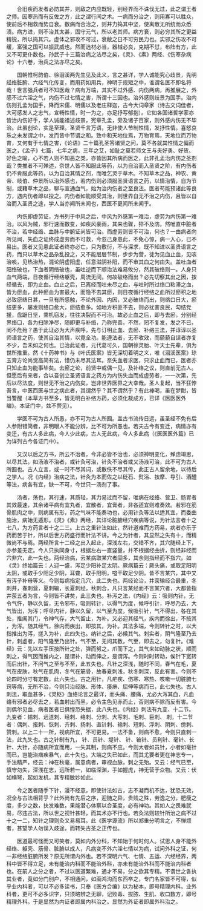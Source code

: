 <!-- { "loadSidebar": true } -->
　　合旧疾而发者必防其并，则敌之内应既轻，别经界而不诛伐无过，此之谓王者之师。因寒热而有反佐之方，此之谓行间之术。一病而分治之，则用寡可以胜众，使前后不相救而势自衰。数病而合治之，则并力捣其中坚，使离散无所统而众悉溃。病方进，则不治其太甚，固守元气，所以老其师。病方衰，则必穷其所之更益精锐，所以捣其穴。虚体之邪攻不可过，衰敝之日不可穷民力也。实邪之伤攻不可缓，富强之国可以振武威也。然而选材必当，器械必良，克期不愆，布阵有方，此又不可更仆数也。孙武子十三篇治病之法尽之矣，《灵》、《素》两经、《伤寒杂病论》十六卷，治兵之法亦尽之矣。

　　国朝惟柯韵伯、徐洄溪两先生见及此义，言之甚详，学人诚能究心歧景，先明经络脏腑、六经气化传变，而用药如用兵，神明于规矩之中，谁谓名医不即名将哉！世言强兵者可不知医哉？病有万端，其实不过外感、内伤两病，再推展之，外感不过六淫之气，内伤不过七情之害，所谓十三因也。治外感则歧景为国手。治内伤则孔孟为国手，降而宋儒、明儒以及老庄释迦，古今大词章家（诗古文词佳者，大可感发人之志气，宣畅性情，时一为之，亦足抒写郁抱）。它如各国诸哲学家亦皆治内伤好手，学人诚能祖述歧景，宪章孔孟，旁及诸子百家，则外感内伤无不毕治。此虽创论，实是至理。圣贤千言万语，无非使人节制性情，发抒性情。喜怒哀乐之未发谓之中，发而皆中节谓之和。致中和天地位焉，万物育焉，天地位而万物育，又何有于七情之害，《论语》二十篇孔圣答诸贤之问，莫不各就其性情之偏而医之，《孟子》七篇，七年之病，三年之艾，如耻之莫若师文王与夫好勇、好货、好色之喻，心不若人则不知恶之类，亦皆因其所病而医之，此非孔孟治内伤之圣剂哉？类推者不可殚述，奈世人皆不知服此等药，以为自治而入圣贤之阶，有内伤者仍不肯服此等药，以为自治其情之剂，而唯乞灵于草木。不知草木之品，神农、黄帝、岐伯、仲景所以治外感也，若内伤则必须服圣贤语言之药，以情治情，自为节制，或藉草木之品，聊与宣通血气，始为治内伤者之至良法。医者苟能预诸此等良方，遇内伤者即以投之。内伤者如能顺受其治，则世界自无不治之内伤，且皆以自治而入圣贤之途，学人当亦闻所未闻也，西医不更闻所未闻乎。

　　内伤即虚劳证，方书列于中风之后，中风为外感第一难治，虚劳为内伤第一难治。以风为贼，邪行速而数变，如疾风豪雨，其来也骤，猝不及防。然唯直中脏者不治，若中经络、血脉与中腑证尚皆可治。而虚劳则皆不可治，何也？一由病者向所见闻，失血之证终成虚劳而不可救，今忽己身患此，不免心惊，病一入心，已不易出。医者又见患此证者终亦必亡，只为敷衍，不与深求，既不知进以圣贤语言之药，而只以草木之品杂乱投之，又不能层层节制，步步为营，徒为见血止血，见咳治咳，见热治热，混论阴虚阳虚，任意滋阴补阳，而不审其血之何由失。盖吐血者阳络破也，下血者阴络破也，虽吐逆而下顺治法难易攸分，然其破络则一。人身只血气两端，日夜循行经络躯壳，周流无间，何故破络而出？必先切察其出之因，按经循去，即为止血。血止之后，已离经而吐未尽之血，与吐时所过络口粘滞之血，皆为瘀血，此种瘀血为害最大，而隐不去其瘀，则日夜循行经络之血所过瘀积之地必致瘀结日甚，一旦有所感触，不论外因、内因，又必破络而出，则络口日大，瘀结更多，屡发则络口愈大，瘀结愈多。如地方积匪不去，则必扰害良民，勾结党援，盘踞日坚，乘机窃发，往往决裂而不可治。故必止血之后，即与去瘀，分别经界络口，各为扫除净尽，随即更与补络，乃称完善。不然，罔不复发，发之不已，罔不危殆？愚于此证必为大声疾呼，先与订明止血、去瘀、补络三法，并谆谆以圣师语言之药，使其自治其情，以竟全功。能遵法者，无不收效，而藐藐自误者亦复不少，吾未如之何也。已治此证者，元代葛可久，国朝徐灵胎、叶天士先辈，俱为世所推重。然《十药神书》与《叶氏医案》皆无深切着明之义，唯《洄溪医案》琼玉膏方论尚觉高简有法，惜仍未尽其法耳。奈失血者求医，只求止血而已，医者亦只知止血为能事毕矣。去瘀之论，前贤中或偶一见，及补络之议，则直前无古人。但愿后有来者，合以吾创立圣贤语言之药方为内伤失血而成虚劳者，一一次第，先后以尽法度，则世无不治之内伤矣，岂非世界医界之大幸哉。圣人复起，当不狂悖吾言，中医西医与世之病此者，其谓然乎？其不谓然乎？有此棒喝，虽在梦酣，皆当警醒（本草方书至多，皆无明白补络方药，必须化裁成方，已详《医医医外编》。本证门中，兹不赘见）。

　　学医不可为古人所愚，亦不可为古人所囿。盖古书流传日远，虽圣经不免有后人参附错简者，非明眼人不能分辨，比不可为所愚也。若夫古今有变迁，病情亦有变迁，有古人多此病，今人少此病，古人无此病，今人多此病（《医医医外篇》已为详列古今各证门中）。

　　又汉以后之方书，所云不治者，今非必皆不治也，必须神明变化，殚虑竭思，以尽其法。如汤液不治者，或针灸可治，针灸不治者或又汤液可治，此不可为古人所囿也。古人立言，或一时不尽其词，或散佚不尽其传，此正古人留余地，以待后之学人。况《内经》治病之法，针灸为本而佐之以砭石、熨浴、按摩、导引、酒醴等法，病各有宜，缺一不可，今世只一汤剂了事。

　　汤者，荡也，其行速，其质轻，其力易过而不留，唯病在经络、营卫、肠胃者其效最速，其余诸平病有宜丸者，宜散者，宜膏者，非各适宜则难奏效。若邪在筋骨肌肉之中，则病属有形，药之气味不能奏功也，必用针灸等法以适其宜，而委曲施治，病始无遁形。《灵》《素》两经，其详论脏腑经穴疾病等说，为针法言者十之七八，为方药言者十之二三。上古之重针法如此，然针道难而方药易，病者亦乐于药而苦于针，所以后世方药盛行而针法不讲。今之为针者，其显然之失有十，而精微尚不与焉。两经所言十二经之出入起止，深浅左右，交错不齐，其穴随经上下，亦参差无定。今人只执同身寸，根据左右一直竖量，并不根据经曲折，则经非经而穴非穴，此一失也。两经治病，云某病取某穴者固多，其余则指经而不指穴。如《灵》终始篇云：人迎一盛，泻足少阳补足太阴。厥病篇云：厥头痛，或取足阳明太阴，或取手少阳足少阴，耳聋，取手阳明，嗌干取足少阴。皆不言某穴，其中又有泻子补母等义。今则每病指定几穴，此二失也。两经论治，井荥输经合最重，冬刺井，春刺营，夏刺输，长夏刺经，秋刺合，凡只言某经而不言某穴者，大都皆指井荥五者为言，今则皆不讲矣，此三失也。补泻之法，《内经》云：吸则内针，无令气忤，静以久留，无令邪布，吸则转针，以得气为度，候呼引针，呼尽乃去，大气皆出，为泻；呼尽内针，静以久留，以气至为度，候吸引针，气不得出，各在其处，推阖其门，令神气存，大气留止，为补。又必迎其经气，疾内而徐出，不按其 ，为泻。随其经气，徐内而疾出，即按其，为补。其法多端，今则转针之时，以大指推出为泻，搓入为补，此四失也。纳针之后，必候其气。刺实者，阴气隆至乃去针，刺虚者，阳气隆至乃出针。气不至，无问其数，气至，即去之，勿复针。《难经》云：先以左手压按所针之处，弹而努之，爪而下之，其气来如动脉之状，顺而刺之，得气因而推内之，是谓补，动而伸之，是谓泻。今则时时转动，俟针下宽转而后出针，不问气之至与不至，此五失也。凡针之深浅，随时不同，春气在毛，夏气在皮肤，秋气在肌肉，冬气在筋骨，故春夏刺浅，秋冬刺深，反此有害。今则不论四时分寸有定数，此六失也。古之用针，凡疟疾、伤寒、寒热、咳嗽一切脏腑七窍等病，无所不治，今则只治经脉、形体、痿痹、屈伸等病而已，此七失也。古人刺法，取血甚多，《灵枢》血络论言之最详，而头痛、腰痛，尤必大泻其血，凡血络有邪者必尽去之，若血射出而黑，必令主色见赤而止，否则病不除而反有害。今则偶尔见血，病者医者已俱惶恐失据，此八失也。《内经》刺法有九变、十二节。九变者：输刺、远道刺、经刺、络刺、分刺、大写刺、毛刺、巨刺、 刺，十二节者：偶刺、报刺、恢刺、齐刺、扬刺、直针刺、输刺、短刺、浮刺、阴刺、傍刺、赞刺。以上二十一所，视病所宜，不可更易。一法不备，则病不愈，今则只直刺一法，此九失也。古之针制有九， 针、员针、堤针、 针、铍针、员利针、毫针、长针、大针，亦随病所宜而用，一失其制，则病不应。今则大者如员针，小者如毫针而已，岂能治痼疾暴气，此十失也。大端之失已如此，而其尤要者更在神志专一，手法精严，经云：神在秋毫，属意病者，审视血脉，刺之无殆。又云：经气已至，慎守勿失，深浅在志，远所若一，如临深渊，手如握虎，神无营于众物。又云：伏如横弩，起如发机，其专精敏妙如此。

　　今之医者随手下针，漫不经意，即使针法如古，志不凝而机不达，犹恐无效，况全与古法相背乎？此外尚有先后之序，迎随之异，贵贱之殊，劳逸之分，肥瘦之度，多少之数，抉发难数，果能潜心体察以合圣度，必有神功。其如人之畏难就易，尽违古法，所以世之视针甚轻，而其术亦不行也。若灸法则较针所治之病不过十之一二，知针之理则灸又易易耳。此《医学源流》所以郑重分明言之，不惮烦者，甚望学人勿误入歧途，而转失古圣之正传也。

　　医道最可怪而又可笑者，莫如内外分科，不知始于何时何人。试思人身不能外经络、躯壳、筋骨、脏腑以成人，凡病变不外六淫七情以为病，试问外科之证，何一非经络脏腑所发？原无所谓内外也。若不深明六气、七情、五运、六经经界，两科中皆不得立足，未有能治内科而不能治外科，亦未有能治外科而不能治内科者也。在前人之分之者，不过以医道繁难，通才不易，分之欲其专精。不谓世之各执其业者，竟如分门别户，不相通问，如画鸿沟而东西卒之，专门名家皆不可得，似乎业内科者，可以不必多读书，只奉《医方合编》以为秘本，即号精理内科。业外科者，更可不必多识字，只须略辨之无聊，记败毒、拔脓、生肌、收口数方，即号精理外科。于是显然为内证者即属内科治之。显然为外证者即属外科治之。

